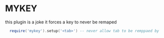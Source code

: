 # MYKEY
this plugin is a joke
it forces a key to never be remaped
```lua
  require('mykey').setup('<tab>') -- never allow tab to be remppaed by anything
```

